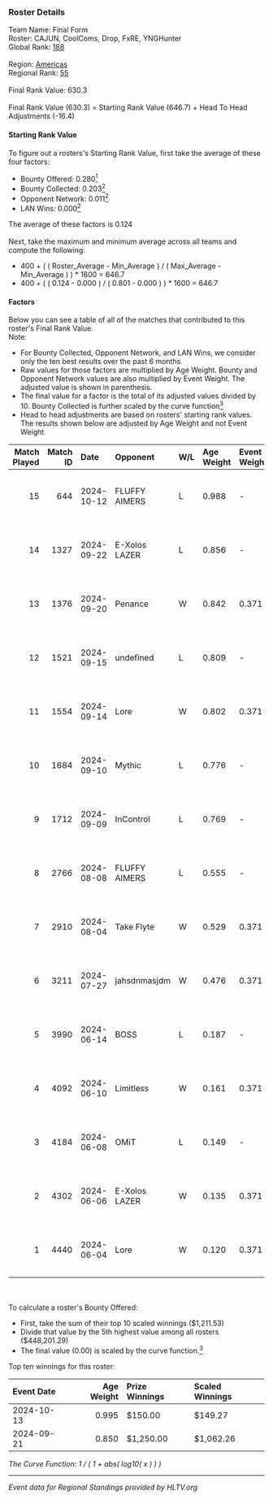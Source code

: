 ### Roster Details<br />
Team Name: Final Form<br />
Roster: CAJUN, CoolComs, Drop, FxRE, YNGHunter<br />
Global Rank: [188](../../standings_global_2024_11_13.md)<br />
<br />
Region: [Americas]( ../../standings_americas_2024_11_13.md)<br />
Regional Rank: [55]( ../../standings_americas_2024_11_13.md)<br />
<br />
Final Rank Value:  630.3<br />
<br />
Final Rank Value (630.3) = Starting Rank Value (646.7) + Head To Head Adjustments (-16.4)<br />

#### Starting Rank Value<br />
To figure out a rosters's Starting Rank Value, first take the average of these four factors:<br />
- Bounty Offered: 0.280[<sup>1</sup>](#table2)
- Bounty Collected: 0.203[<sup>2</sup>](#table1)
- Opponent Network: 0.011[<sup>2</sup>](#table1)
- LAN Wins: 0.000[<sup>2</sup>](#table1)

The average of these factors is 0.124<br />
<br />
Next, take the maximum and minimum average across all teams and compute the following:<br />
- 400 + ( ( Roster_Average - Min_Average ) / ( Max_Average - Min_Average ) ) * 1600 = 646.7
- 400 + ( ( 0.124 - 0.000 ) / ( 0.801 - 0.000 ) ) * 1600 = 646.7


#### Factors<br />
Below you can see a table of all of the matches that contributed to this roster's Final Rank Value.<br />
Note:<br />

- For Bounty Collected, Opponent Network, and LAN Wins, we consider only the ten best results over the past 6 months.
- Raw values for those factors are multiplied by Age Weight. Bounty and Opponent Network values are also multiplied by Event Weight. The adjusted value is shown in parenthesis.
- The final value for a factor is the total of its adjusted values divided by 10. Bounty Collected is further scaled by the curve function[<sup>3</sup>](#curveFunction)
- Head to head adjustments are based on rosters' starting rank values. The results shown below are adjusted by Age Weight and not Event Weight
<span id="table1"></span><br />


| Match Played | Match ID | Date       | Opponent      | W/L | Age Weight | Event Weight | Bounty Collected | Opponent Network | LAN Wins  | H2H Adj. | Roster                                 |
| -: | -: | :- | :- | :- | :- | :- | :- | :- | :- | -: | :- |
|           15 |      644 | 2024-10-12 | FLUFFY AIMERS | L   | 0.988      | -            | -                | -                | -         |    -6.81 | CAJUN, CoolComs, Drop, FxRE, YNGHunter |
|           14 |     1327 | 2024-09-22 | E-Xolos LAZER | L   | 0.856      | -            | -                | -                | -         |    -8.02 | CAJUN, CoolComs, Drop, FxRE, YNGHunter |
|           13 |     1376 | 2024-09-20 | Penance       | W   | 0.842      | 0.371        | 0.001 (0.000)    | 0.085 (0.027)    | 0 (0.000) |    12.22 | CAJUN, CoolComs, Drop, FxRE, YNGHunter |
|           12 |     1521 | 2024-09-15 | undefined     | L   | 0.809      | -            | -                | -                | -         |    -9.44 | CAJUN, CoolComs, Drop, FxRE, Zzeus     |
|           11 |     1554 | 2024-09-14 | Lore          | W   | 0.802      | 0.371        | 0.000 (0.000)    | 0.089 (0.027)    | 0 (0.000) |     8.00 | CAJUN, CoolComs, Drop, FxRE, YNGHunter |
|           10 |     1684 | 2024-09-10 | Mythic        | L   | 0.776      | -            | -                | -                | -         |   -10.40 | CAJUN, CoolComs, Drop, FxRE, Zzeus     |
|            9 |     1712 | 2024-09-09 | InControl     | L   | 0.769      | -            | -                | -                | -         |   -11.34 | CAJUN, CoolComs, Drop, FxRE, Zzeus     |
|            8 |     2766 | 2024-08-08 | FLUFFY AIMERS | L   | 0.555      | -            | -                | -                | -         |    -5.76 | CAJUN, CoolComs, Drop, Fruitcupx, FxRE |
|            7 |     2910 | 2024-08-04 | Take Flyte    | W   | 0.529      | 0.371        | 0.003 (0.001)    | 0.215 (0.042)    | 0 (0.000) |    10.82 | CAJUN, CoolComs, Drop, Fruitcupx, FxRE |
|            6 |     3211 | 2024-07-27 | jahsdnmasjdm  | W   | 0.476      | 0.371        | 0.000 (0.000)    | 0.000 (0.000)    | 0 (0.000) |     2.97 | CAJUN, CoolComs, Drop, Fruitcupx, FxRE |
|            5 |     3990 | 2024-06-14 | BOSS          | L   | 0.187      | -            | -                | -                | -         |    -1.10 | CoolComs, Drop, Fruitcupx, FxRE, JoSoo |
|            4 |     4092 | 2024-06-10 | Limitless     | W   | 0.161      | 0.371        | 0.000 (0.000)    | 0.015 (0.001)    | 0 (0.000) |     1.57 | CoolComs, Drop, Fruitcupx, FxRE, JoSoo |
|            3 |     4184 | 2024-06-08 | OMiT          | L   | 0.149      | -            | -                | -                | -         |    -2.69 | CoolComs, Drop, Fruitcupx, FxRE, JoSoo |
|            2 |     4302 | 2024-06-06 | E-Xolos LAZER | W   | 0.135      | 0.371        | 0.008 (0.000)    | 0.349 (0.018)    | 0 (0.000) |     2.83 | CoolComs, Drop, Fruitcupx, FxRE, JoSoo |
|            1 |     4440 | 2024-06-04 | Lore          | W   | 0.120      | 0.371        | 0.000 (0.000)    | 0.000 (0.000)    | 0 (0.000) |     0.76 | CoolComs, Drop, Fruitcupx, FxRE, JoSoo |

<br />
<span id="table2"></span><br />
To calculate a roster's Bounty Offered:<br />

- First, take the sum of their top 10 scaled winnings ($1,211.53)
- Divide that value by the 5th highest value among all rosters ($448,201.29)
- The final value (0.00) is scaled by the curve function.[<sup>3</sup>](#curveFunction)

Top ten winnings for this roster:<br />

| Event Date | Age Weight | Prize Winnings | Scaled Winnings |
| :- | -: | :- | :- |
| 2024-10-13 |      0.995 | $150.00        | $149.27         |
| 2024-09-21 |      0.850 | $1,250.00      | $1,062.26       |


<span id="curveFunction"></span>_The Curve Function: 1 / ( 1 + abs( log10( x ) ) )_<br />

---
_Event data for Regional Standings provided by HLTV.org_<br />
